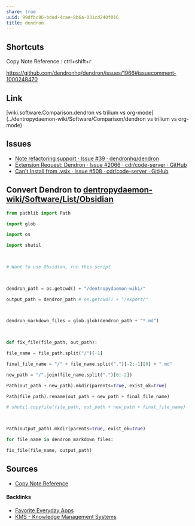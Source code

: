 ```yaml
---
share: true
uuid: 99dfbc86-bdad-4cae-8b6a-031cd240f016
title: dendron
---
```

## Shortcuts

Copy Note Reference : ctrl+shift+r

https://github.com/dendronhq/dendron/issues/1966#issuecomment-1000248470

## Link

[wiki.software.Comparison.dendron vs trilium vs org-mode](../dentropydaemon-wiki/Software/Comparison/dendron vs trilium vs org-mode)

## Issues

* [Note refactoring support · Issue #39 · dendronhq/dendron](https://github.com/dendronhq/dendron/issues/39)
* [Extension Request: Dendron · Issue #2066 · cdr/code-server · GitHub](https://github.com/cdr/code-server/issues/2066)
* [Can't Install from .vsix · Issue #508 · cdr/code-server · GitHub](https://github.com/cdr/code-server/issues/508)

## Convert Dendron to [dentropydaemon-wiki/Software/List/Obsidian](../dentropydaemon-wiki/Software/List/Obsidian)

``` python
from pathlib import Path

import glob

import os

import shutil

  

# Want to use Obsidian, run this script

  

dendron_path = os.getcwd() + "/dentropydaemon-wiki/"

output_path = dendron_path # os.getcwd() + "/export/"

  

dendron_markdown_files = glob.glob(dendron_path + "*.md")

  

def fix_file(file_path, out_path):

file_name = file_path.split("/")[-1]

final_file_name = "/" + file_name.split(".")[-2:-1][0] + ".md"

new_path = "/".join(file_name.split(".")[0:-2])

Path(out_path + new_path).mkdir(parents=True, exist_ok=True)

Path(file_path).rename(out_path + new_path + final_file_name)

# shutil.copyfile(file_path, out_path + new_path + final_file_name)

  

Path(output_path).mkdir(parents=True, exist_ok=True)

for file_name in dendron_markdown_files:

fix_file(file_name, output_path)
```

## Sources

* [Copy Note Reference](https://wiki.dendron.so/notes/3tp2xkqy4o1gza8as8d0h2d/)

#### Backlinks

* [Favorite Everyday Apps](/444ff7c7-77b4-483c-b801-3955d2daeb0a)
* [KMS - Knowledge Management Systems](/6aef6fe9-4c4e-4f3a-850c-e163e2303f81)